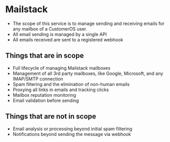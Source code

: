 # Mailstack

- The scope of this service is to manage sending and receiving emails for any mailbox of a CustomerOS user.
- All email sending is managed by a single API
- All emails received are sent to a registered webhook

## Things that are in scope

- Full lifecycle of managing Mailstack mailboxes
- Management of all 3rd party mailboxes, like Google, Microsoft, and any IMAP/SMTP connection
- Spam filtering and the elimination of non-human emails
- Proxying all links in emails and tracking clicks
- Mailbox reputation monitoring
- Email validation before sending

## Things that are not in scope

- Email analysis or processing beyond initial spam filtering
- Notifications beyond sending the message via webhook
